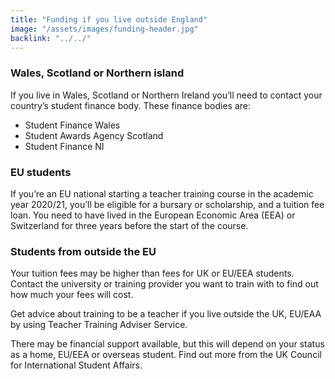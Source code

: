 ```yaml
---
title: "Funding if you live outside England"
image: "/assets/images/funding-header.jpg"
backlink: "../../"
---
```


### Wales, Scotland or Northern island

If you live in Wales, Scotland or Northern Ireland you’ll need to contact your country’s student finance body. These finance bodies are:

* Student Finance Wales
* Student Awards Agency Scotland
* Student Finance NI

### EU students

If you’re an EU national starting a teacher training course in the academic year 2020/21, you’ll be eligible for a bursary or scholarship, and a tuition fee loan. You need to have lived in the European Economic Area (EEA) or Switzerland for three years before the start of the course.

### Students from outside the EU

Your tuition fees may be higher than fees for UK or EU/EEA students. Contact the university or training provider you want to train with to find out how much your fees will cost.

Get advice about training to be a teacher if you live outside the UK, EU/EAA by using Teacher Training Adviser Service.

There may be financial support available, but this will depend on your status as a home, EU/EEA or overseas student. Find out more from the UK Council for International Student Affairs.
